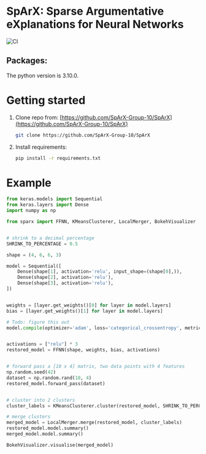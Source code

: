 # SpArX: Sparse Argumentative eXplanations for Neural Networks

![CI](https://github.com/SpArX-Group-10/SpArX/actions/workflows/pylint.yml/badge.svg)

## Packages:

The python version is 3.10.0.

# Getting started

1.  Clone repo from: [https://github.com/SpArX-Group-10/SpArX](https://github.com/SpArX-Group-10/SpArX)

    ```bash
    git clone https://github.com/SpArX-Group-10/SpArX
    ```

2.  Install requirements:

    ```bash
    pip install -r requirements.txt
    ```

# Example

```python
from keras.models import Sequential
from keras.layers import Dense
import numpy as np

from sparx import FFNN, KMeansClusterer, LocalMerger, BokehVisualizer


# shrink to a decimal percentage
SHRINK_TO_PERCENTAGE = 0.5

shape = (4, 6, 6, 3)

model = Sequential([
    Dense(shape[1], activation='relu', input_shape=(shape[0],)),
    Dense(shape[2], activation='relu'),
    Dense(shape[3], activation='relu'),
])


weights = [layer.get_weights()[0] for layer in model.layers]
bias = [layer.get_weights()[1] for layer in model.layers]

# Todo: figure this out
model.compile(optimizer='adam', loss='categorical_crossentropy', metrics=['accuracy'])


activations = ["relu"] * 3
restored_model = FFNN(shape, weights, bias, activations)


# forward pass a [10 x 4] matrix, two data points with 4 features
np.random.seed(42)
dataset = np.random.rand(10, 4)
restored_model.forward_pass(dataset)


# cluster into 2 clusters
cluster_labels = KMeansClusterer.cluster(restored_model, SHRINK_TO_PERCENTAGE)

# merge clusters
merged_model = LocalMerger.merge(restored_model, cluster_labels)
restored_model.model.summary()
merged_model.model.summary()

BokehVisualizer.visualise(merged_model)
```
